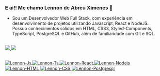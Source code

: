 ### E ai!! Me chamo Lennon de Abreu Ximenes 👋 


-  Sou um Desenvolvedor Web Full Stack, com experiência em desenvolvimento de projetos utilizando Javascript, React e NodeJS. Possuo conhecimentos sólidos em HTML, CSS3, Styled-Components, TypeScript, PostgreSQL e GitHub, além de familiaridade com Git e SQL.

  ##
  
<div>
    <a href="https://github.com/LennonXimenes">
    <img height= "180em" src="https://github-readme-stats.vercel.app/api?username=LennonXimenes&show_icons=true&theme=dark&include_all_commits=true&count_private-true"/>
    <img height= "180em" src="https://github-readme-stats.vercel.app/api/top-langs/?username=LennonXimenes&layout=compact&langs_count=16&theme=dark"/>
</div>

##

<div style="display: inline_block>
  <img align="center" alt="Lennon-Ts" height="30" width="40" src="https://raw.githubusercontent.com/devicons/devicon/master/icons/javascript/javascript-plain.svg">
  <img align="center" alt="Lennon-Js" height="30" width="40" src="https://devicon-website.vercel.app/api/javascript/plain.svg?color=%23FFFFFF">
  <img align="center" alt="Lennon-Ts" height="30" width="40" src="https://devicon-website.vercel.app/api/typescript/plain.svg?color=%23FFFFFF">
  <img align="center" alt="Lennon-React" height="30" width="40" src="https://devicon-website.vercel.app/api/react/original.svg?color=%23FFFFFF">
  <img align="center" alt="Lennon-Nodejs" height="30" width="40" src="https://devicon-website.vercel.app/api/nodejs/plain.svg?color=%23FFFFFF">
  <img align="center" alt="Lennon-HTML" height="30" width="40" src="https://devicon-website.vercel.app/api/html5/plain.svg?color=%23FFFFFF">
  <img align="center" alt="Lennon-CSS" height="30" width="40" src="https://devicon-website.vercel.app/api/css3/plain.svg?color=%23FFFFFF">
  <img align="center" alt="Lennon-Postgresql" height="30" width="40" src="https://devicon-website.vercel.app/api/postgresql/plain.svg?color=%23FFFFFF">
</div>
